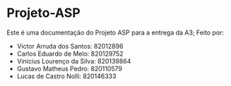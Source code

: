 # Projeto-ASP
Este é uma documentação do Projeto ASP para a entrega da A3;
Feito por:
- Victor Arruda dos Santos: 82012896
- Carlos Eduardo de Melo: 820129752
- Vinicius Lourenço da Silva: 820139864
- Gustavo Matheus Pedro: 820110579
- Lucas de Castro Nolli: 820146333
